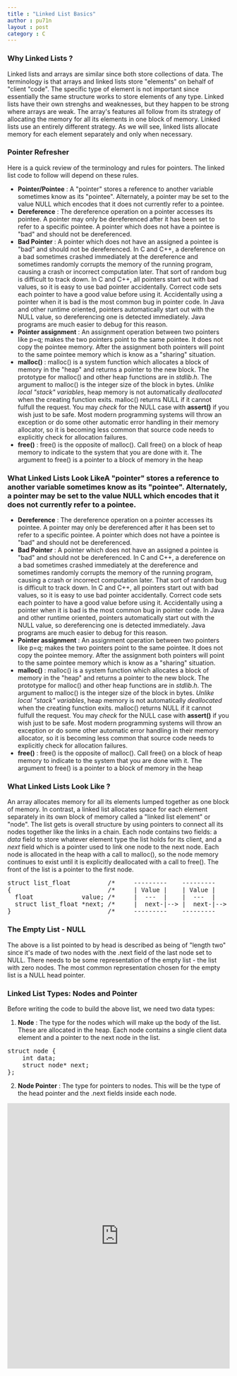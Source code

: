 ```yaml
---
title : "Linked List Basics"
author : pu71n
layout : post
category : C
---
```

### Why Linked Lists ?
Linked lists and arrays are similar since both store collections of data. The terminology is that arrays and linked lists store "elements" on behalf of "client "code". The specific type of element is not important since essentially the same structure works to store elements of any type. 
Linked lists have their own strenghs and weaknesses, but they happen to be strong where arrays are weak. The array's features all follow from its strategy of allocating the memory for all its elements in one block of memory. Linked lists use an entirely different strategy. As we will see, linked lists allocate memory for each element separately and only when necessary. 

### Pointer Refresher 
Here is a quick review of the terminology and rules for pointers. The linked list code to follow will depend on these rules.

* **Pointer/Pointee** : A "pointer" stores a reference to another variable sometimes know as its "pointee". Alternately, a pointer may be set to the value NULL which encodes that it does not currently refer to a pointee.
* **Dereference** : The dereference operation on a pointer accesses its pointee. A pointer may only be dereferenced after it has been set to refer to a specific pointee. A pointer which does not have a pointee is "bad" and should not be dereferenced. 
* **Bad Pointer** : A pointer which does not have an assigned a pointee is "bad" and should not be dereferenced. In C and C++, a dereference on a bad sometimes crashed immediately at the dereference and sometimes randomly corrupts the memory of the running program, causing a crash or incorrect computation later. That sort of random bug is difficult to track down. In C and C++, all pointers start out with bad values, so it is easy to use bad pointer accidentally. Correct code sets each pointer to have a good value before using it. Accidentally using a pointer when it is bad is the most common bug in pointer code. In Java and other runtime oriented, pointers automatically start out with the NULL value, so dereferencing one is detected immediately. Java programs are much easier to debug for this reason.
* **Pointer assignment** : An assignment operation between two pointers like p=q; makes the two pointers point to the same pointee. It does not copy the pointee memory. After the assignment both pointers will point to the same pointee memory which is know as a "sharing" situation.
* **malloc()** : malloc() is a system function which allocates a block of memory in the "heap" and returns a pointer to the new block. The prototype for malloc() and other heap functions are in *stdlib.h*. The argument to malloc() is the integer size of the block in bytes. *Unlike local "stack" variables*, heap memory is not automatically *deallocated* when the creating function exits. malloc() returns NULL if it cannot fulfull the request. You may *check* for the NULL case with **assert()** if you wish just to be safe. Most modern programming systems will throw an exception or do some other automatic error handling in their memory allocator, so it is becoming less common that source code needs to explicitly check for allocation failures.
* **free()** : free() is the opposite of malloc(). Call free() on a block of heap memory to indicate to the system that you are done with it. The argument to free() is a pointer to a block of memory in the heap 


### What Linked Lists Look LikeA "pointer" stores a reference to another variable sometimes know as its "pointee". Alternately, a pointer may be set to the value NULL which encodes that it does not currently refer to a pointee.
* **Dereference** : The dereference operation on a pointer accesses its pointee. A pointer may only be dereferenced after it has been set to refer to a specific pointee. A pointer which does not have a pointee is "bad" and should not be dereferenced. 
* **Bad Pointer** : A pointer which does not have an assigned a pointee is "bad" and should not be dereferenced. In C and C++, a dereference on a bad sometimes crashed immediately at the dereference and sometimes randomly corrupts the memory of the running program, causing a crash or incorrect computation later. That sort of random bug is difficult to track down. In C and C++, all pointers start out with bad values, so it is easy to use bad pointer accidentally. Correct code sets each pointer to have a good value before using it. Accidentally using a pointer when it is bad is the most common bug in pointer code. In Java and other runtime oriented, pointers automatically start out with the NULL value, so dereferencing one is detected immediately. Java programs are much easier to debug for this reason.
* **Pointer assignment** : An assignment operation between two pointers like p=q; makes the two pointers point to the same pointee. It does not copy the pointee memory. After the assignment both pointers will point to the same pointee memory which is know as a "sharing" situation.
* **malloc()** : malloc() is a system function which allocates a block of memory in the "heap" and returns a pointer to the new block. The prototype for malloc() and other heap functions are in *stdlib.h*. The argument to malloc() is the integer size of the block in bytes. *Unlike local "stack" variables*, heap memory is not automatically *deallocated* when the creating function exits. malloc() returns NULL if it cannot fulfull the request. You may *check* for the NULL case with **assert()** if you wish just to be safe. Most modern programming systems will throw an exception or do some other automatic error handling in their memory allocator, so it is becoming less common that source code needs to explicitly check for allocation failures.
* **free()** : free() is the opposite of malloc(). Call free() on a block of heap memory to indicate to the system that you are done with it. The argument to free() is a pointer to a block of memory in the heap 


### What Linked Lists Look Like ?
An array allocates memory for all its elements lumped together as one block of memory. In contrast, a linked list allocates space for each element separately in its own block of memory called a "linked list element" or "node". The list gets is overall structure by using pointers to connect all its nodes together like the links in a chain.
Each node contains two fields: a *data* field to store whatever element type the list holds for its client, and a *next* field which is a pointer used to link one node to the next node. Each node is allocated in the heap with a call to malloc(), so the node memory continues to exist until it is explicitly deallocated with a call to free(). The front of the list is a pointer to the first node.
<br>

<pre>
struct list_float          /*     ---------    ---------           */
{                          /*     | Value |    | Value |           */
  float             value; /*     |  ---  |    |  ---  |           */
  struct list_float *next; /*     |  next-|--> |  next-|--> NULL   */
}                          /*     ---------    ---------           */
</pre>

### The Empty List - NULL
The above is a list pointed to by head is described as being of "length two" since it's made of two nodes with the .next field of the last node set to NULL. There needs to be some representation of the empty list - the list with zero nodes. The most common representation chosen for the empty list is a NULL head pointer.

### Linked List Types: Nodes and Pointer
Before writing the code to build the above list, we need two data types:
1. **Node** : The type for the nodes which will make up the body of the list. These are allocated in the heap. Each node contains a single client data element and a pointer to the next node in the list.
<pre>
struct node {
	int data; 
	struct node* next; 
};
</pre>
2. **Node Pointer** : The type for pointers to nodes. This will be the type of the head pointer and the .next fields inside each node.

<div>
<iframe src="https://drive.google.com/embeddedfolderview?id=FOLDER-ID#list" style="width:100%; height:600px; border:0;"></iframe>
</div>
